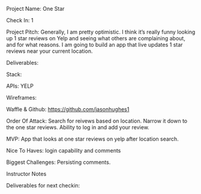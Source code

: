 Project Name: One Star	

Check In: 1

Project Pitch: Generally, I am pretty optimistic. I think it’s really funny looking up 1 star reviews on Yelp and seeing what others are complaining about, and for what reasons. I am going to build an app that live updates 1 star reviews near your current location. 

Deliverables:

Stack:

APIs: YELP

Wireframes:

Waffle & Github: https://github.com/jasonhughes1

Order Of Attack: Search for reivews based on location. Narrow it down to the one star reviews. Ability to log in and add your review. 

MVP: App that looks at one star reviews on yelp after location search. 

Nice To Haves: login capability and comments

Biggest Challenges: Persisting comments.

Instructor Notes

Deliverables for next checkin:
